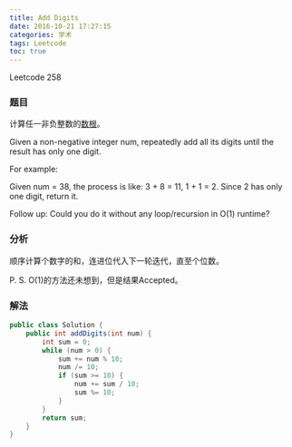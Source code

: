 ```yaml
---
title: Add Digits
date: 2016-10-21 17:27:15
categories: 学术
tags: Leetcode
toc: true
---
```


Leetcode 258

### 题目

计算任一非负整数的[数根](https://en.wikipedia.org/wiki/Digital_root)。

Given a non-negative integer num, repeatedly add all its digits until the result has only one digit.

For example:

Given num = 38, the process is like: 3 + 8 = 11, 1 + 1 = 2. Since 2 has only one digit, return it.

Follow up:
Could you do it without any loop/recursion in O(1) runtime?

### 分析

顺序计算个数字的和，连进位代入下一轮迭代，直至个位数。

P. S. O(1)的方法还未想到，但是结果Accepted。

### 解法

```java
public class Solution {
    public int addDigits(int num) {
        int sum = 0;
        while (num > 0) {
            sum += num % 10;
            num /= 10;
            if (sum >= 10) {
                num += sum / 10;
                sum %= 10;
            }
        }
        return sum;
    }
}
```
